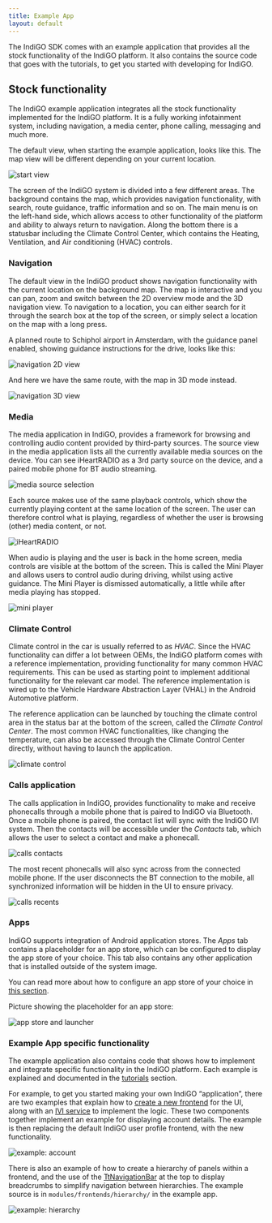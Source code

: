 ```yaml
---
title: Example App
layout: default
---
```


The IndiGO SDK comes with an example application that provides all the stock functionality of the 
IndiGO platform. It also contains the source code that goes with the tutorials, to get you started 
with developing for IndiGO.

## Stock functionality

The IndiGO example application integrates all the stock functionality implemented for the IndiGO 
platform. It is a fully working infotainment system, including navigation, a media center, phone 
calling, messaging and much more. 

The default view, when starting the example application, looks like this. The map view will be 
different depending on your current location. 

![start view](images/indigo_amsterdam_map.png)

The screen of the IndiGO system is divided into a few different areas. The background contains the 
map, which provides navigation functionality, with search, route guidance, traffic information and 
so on. The main menu is on the left-hand side, which allows access to other functionality of the 
platform and ability to always return to navigation. Along the bottom there is a statusbar 
including the Climate Control Center, which contains the Heating, Ventilation, and Air conditioning
(HVAC) controls. 

### Navigation 

The default view in the IndiGO product shows navigation functionality with the current location on 
the background map. The map is interactive and you can pan, zoom and switch between the 2D 
overview mode and the 3D navigation view. To navigation to a location, you can either search for 
it through the search box at the top of the screen, or simply select a location on the map with a 
long press. 

A planned route to Schiphol airport in Amsterdam, with the guidance panel enabled, showing 
guidance instructions for the drive, looks like this: 

![navigation 2D view](images/navigation_route_to_schiphol_2D.png)

And here we have the same route, with the map in 3D mode instead.

![navigation 3D view](images/navigation_route_to_schiphol_3D.png)

### Media 

The media application in IndiGO, provides a framework for browsing and controlling audio content 
provided by third-party sources. The source view in the media application lists all the currently 
available media sources on the device. You can see iHeartRADIO as a 3rd party source on the 
device, and a paired mobile phone for BT audio streaming. 

![media source selection](images/media_source_selection.png)

Each source makes use of the same playback controls, which show the currently playing content at 
the same location of the screen. The user can therefore control what is playing, regardless of 
whether the user is browsing (other) media content, or not. 

![iHeartRADIO](images/media_iheartradio.png)

When audio is playing and the user is back in the home screen, media controls are visible at the 
bottom of the screen. This is called the Mini Player and allows users to control audio during 
driving, whilst using active guidance. The Mini Player is dismissed automatically, a little while 
after media playing has stopped.

![mini player](images/media_mini_player.png)

### Climate Control 

Climate control in the car is usually referred to as _HVAC_. Since the HVAC functionality can 
differ a lot between OEMs, the IndiGO platform comes with a reference implementation, providing 
functionality for many common HVAC requirements. This can be used as starting point to implement 
additional functionality for the relevant car model. The reference implementation is wired up to 
the Vehicle Hardware Abstraction Layer (VHAL) in the Android Automotive platform.

The reference application can be launched by touching the climate control area in the status bar 
at the bottom of the screen, called the _Climate Control Center_. The most common HVAC 
functionalities, like changing the temperature, can also be accessed through the Climate Control 
Center directly, without having to launch the application. 

![climate control](images/climate_control.png)

### Calls application 

The calls application in IndiGO, provides functionality to make and receive phonecalls through a 
mobile phone that is paired to IndiGO via Bluetooth. Once a mobile phone is paired, the contact 
list will sync with the IndiGO IVI system. Then the contacts will be accessible under the 
_Contacts_ tab, which allows the user to select a contact and make a phonecall.

![calls contacts](images/calls_contacts.png)

The most recent phonecalls will also sync across from the connected mobile phone. If the user 
disconnects the BT connection to the mobile, all synchronized information will be hidden in the UI 
to ensure privacy.

![calls recents](images/calls_recents.png)

### Apps

IndiGO supports integration of Android application stores. The _Apps_ tab contains a placeholder 
for an app store, which can be configured to display the app store of your choice. This tab also 
contains any other application that is installed outside of the system image.

You can read more about how to configure an app store of your choice in 
[this section](/indigo/documentation/tutorials-and-examples/setup/configure-an-app-store).

Picture showing the placeholder for an app store:

![app store and launcher](images/app_store.png)

### Example App specific functionality 

The example application also contains code that shows how to implement and integrate specific 
functionality in the IndiGO platform. Each example is explained and documented in the 
[tutorials](/indigo/documentation/tutorials-and-examples) section. 

For example, to get you started making your own IndiGO “application”, there are two examples that 
explain how to 
[create a new frontend](/indigo/documentation/tutorials-and-examples/basics/create-a-frontend-plugin) 
for the UI, along with an 
[IVI service](/indigo/documentation/tutorials-and-examples/basics/create-an-ivi-service) 
to implement the logic. 
These two components together implement an example for displaying account details. The example is 
then replacing the default IndiGO user profile frontend, with the new functionality. 

![example: account](images/example_account.png)

There is also an example of how to create a hierarchy of panels within a frontend, and the use of 
the [TtNavigationBar](TTIVI_ANDROID_TOOLS_API) at the top to display breadcrumbs to simplify 
navigation between hierarchies. The example source is in `modules/frontends/hierarchy/` in the 
example app.

![example: hierarchy](images/example_hierarchy.png)

